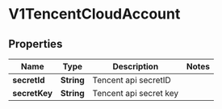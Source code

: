 # V1TencentCloudAccount

## Properties
Name | Type | Description | Notes
------------ | ------------- | ------------- | -------------
**secretId** | **String** | Tencent api secretID | 
**secretKey** | **String** | Tencent api secret key | 
